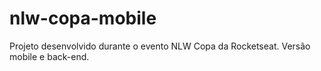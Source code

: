 # nlw-copa-mobile
Projeto desenvolvido durante o evento NLW Copa da Rocketseat. Versão mobile e back-end.
